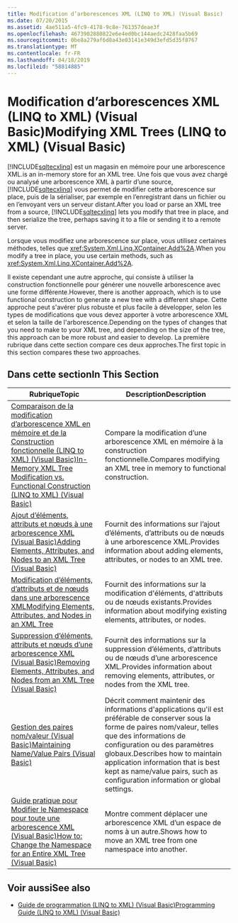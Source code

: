 ```yaml
---
title: Modification d’arborescences XML (LINQ to XML) (Visual Basic)
ms.date: 07/20/2015
ms.assetid: 4ae511a5-4fc9-4178-9c8e-761357deae3f
ms.openlocfilehash: 4673902880822e6e4ed0bc144aedc2428faa5b69
ms.sourcegitcommit: 0be8a279af6d8a43e03141e349d3efd5d35f8767
ms.translationtype: MT
ms.contentlocale: fr-FR
ms.lasthandoff: 04/18/2019
ms.locfileid: "58814885"
---
```

# <a name="modifying-xml-trees-linq-to-xml-visual-basic"></a><span data-ttu-id="2a043-102">Modification d’arborescences XML (LINQ to XML) (Visual Basic)</span><span class="sxs-lookup"><span data-stu-id="2a043-102">Modifying XML Trees (LINQ to XML) (Visual Basic)</span></span>
[!INCLUDE[sqltecxlinq](~/includes/sqltecxlinq-md.md)] <span data-ttu-id="2a043-103">est un magasin en mémoire pour une arborescence XML.</span><span class="sxs-lookup"><span data-stu-id="2a043-103">is an in-memory store for an XML tree.</span></span> <span data-ttu-id="2a043-104">Une fois que vous avez chargé ou analysé une arborescence XML à partir d’une source, [!INCLUDE[sqltecxlinq](~/includes/sqltecxlinq-md.md)] vous permet de modifier cette arborescence sur place, puis de la sérialiser, par exemple en l’enregistrant dans un fichier ou en l’envoyant vers un serveur distant.</span><span class="sxs-lookup"><span data-stu-id="2a043-104">After you load or parse an XML tree from a source, [!INCLUDE[sqltecxlinq](~/includes/sqltecxlinq-md.md)] lets you modify that tree in place, and then serialize the tree, perhaps saving it to a file or sending it to a remote server.</span></span>  
  
 <span data-ttu-id="2a043-105">Lorsque vous modifiez une arborescence sur place, vous utilisez certaines méthodes, telles que <xref:System.Xml.Linq.XContainer.Add%2A>.</span><span class="sxs-lookup"><span data-stu-id="2a043-105">When you modify a tree in place, you use certain methods, such as <xref:System.Xml.Linq.XContainer.Add%2A>.</span></span>  
  
 <span data-ttu-id="2a043-106">Il existe cependant une autre approche, qui consiste à utiliser la construction fonctionnelle pour générer une nouvelle arborescence avec une forme différente.</span><span class="sxs-lookup"><span data-stu-id="2a043-106">However, there is another approach, which is to use functional construction to generate a new tree with a different shape.</span></span> <span data-ttu-id="2a043-107">Cette approche peut s'avérer plus robuste et plus facile à développer, selon les types de modifications que vous devez apporter à votre arborescence XML et selon la taille de l'arborescence.</span><span class="sxs-lookup"><span data-stu-id="2a043-107">Depending on the types of changes that you need to make to your XML tree, and depending on the size of the tree, this approach can be more robust and easier to develop.</span></span> <span data-ttu-id="2a043-108">La première rubrique dans cette section compare ces deux approches.</span><span class="sxs-lookup"><span data-stu-id="2a043-108">The first topic in this section compares these two approaches.</span></span>  
  
## <a name="in-this-section"></a><span data-ttu-id="2a043-109">Dans cette section</span><span class="sxs-lookup"><span data-stu-id="2a043-109">In This Section</span></span>  
  
|<span data-ttu-id="2a043-110">Rubrique</span><span class="sxs-lookup"><span data-stu-id="2a043-110">Topic</span></span>|<span data-ttu-id="2a043-111">Description</span><span class="sxs-lookup"><span data-stu-id="2a043-111">Description</span></span>|  
|-----------|-----------------|  
|[<span data-ttu-id="2a043-112">Comparaison de la modification d’arborescence XML en mémoire et de la Construction fonctionnelle (LINQ to XML) (Visual Basic)</span><span class="sxs-lookup"><span data-stu-id="2a043-112">In-Memory XML Tree Modification vs. Functional Construction (LINQ to XML) (Visual Basic)</span></span>](../../../../visual-basic/programming-guide/concepts/linq/in-memory-xml-tree-modification-vs-functional-construction.md)|<span data-ttu-id="2a043-113">Compare la modification d’une arborescence XML en mémoire à la construction fonctionnelle.</span><span class="sxs-lookup"><span data-stu-id="2a043-113">Compares modifying an XML tree in memory to functional construction.</span></span>|  
|[<span data-ttu-id="2a043-114">Ajout d’éléments, attributs et nœuds à une arborescence XML (Visual Basic)</span><span class="sxs-lookup"><span data-stu-id="2a043-114">Adding Elements, Attributes, and Nodes to an XML Tree (Visual Basic)</span></span>](../../../../visual-basic/programming-guide/concepts/linq/adding-elements-attributes-and-nodes-to-an-xml-tree.md)|<span data-ttu-id="2a043-115">Fournit des informations sur l’ajout d’éléments, d’attributs ou de nœuds à une arborescence XML.</span><span class="sxs-lookup"><span data-stu-id="2a043-115">Provides information about adding elements, attributes, or nodes to an XML tree.</span></span>|  
|[<span data-ttu-id="2a043-116">Modification d’éléments, d’attributs et de nœuds dans une arborescence XML</span><span class="sxs-lookup"><span data-stu-id="2a043-116">Modifying Elements, Attributes, and Nodes in an XML Tree</span></span>](../../../../visual-basic/programming-guide/concepts/linq/modifying-elements-attributes-and-nodes-in-an-xml-tree.md)|<span data-ttu-id="2a043-117">Fournit des informations sur la modification d'éléments, d'attributs ou de nœuds existants.</span><span class="sxs-lookup"><span data-stu-id="2a043-117">Provides information about modifying existing elements, attributes, or nodes.</span></span>|  
|[<span data-ttu-id="2a043-118">Suppression d’éléments, attributs et nœuds d’une arborescence XML (Visual Basic)</span><span class="sxs-lookup"><span data-stu-id="2a043-118">Removing Elements, Attributes, and Nodes from an XML Tree (Visual Basic)</span></span>](../../../../visual-basic/programming-guide/concepts/linq/removing-elements-attributes-and-nodes-from-an-xml-tree.md)|<span data-ttu-id="2a043-119">Fournit des informations sur la suppression d’éléments, d’attributs ou de nœuds d’une arborescence XML.</span><span class="sxs-lookup"><span data-stu-id="2a043-119">Provides information about removing elements, attributes, or nodes from the XML tree.</span></span>|  
|[<span data-ttu-id="2a043-120">Gestion des paires nom/valeur (Visual Basic)</span><span class="sxs-lookup"><span data-stu-id="2a043-120">Maintaining Name/Value Pairs (Visual Basic)</span></span>](../../../../visual-basic/programming-guide/concepts/linq/maintaining-name-value-pairs.md)|<span data-ttu-id="2a043-121">Décrit comment maintenir des informations d'applications qu'il est préférable de conserver sous la forme de paires nom/valeur, telles que des informations de configuration ou des paramètres globaux.</span><span class="sxs-lookup"><span data-stu-id="2a043-121">Describes how to maintain application information that is best kept as name/value pairs, such as configuration information or global settings.</span></span>|  
|[<span data-ttu-id="2a043-122">Guide pratique pour Modifier le Namespace pour toute une arborescence XML (Visual Basic)</span><span class="sxs-lookup"><span data-stu-id="2a043-122">How to: Change the Namespace for an Entire XML Tree (Visual Basic)</span></span>](../../../../visual-basic/programming-guide/concepts/linq/how-to-change-the-namespace-for-an-entire-xml-tree.md)|<span data-ttu-id="2a043-123">Montre comment déplacer une arborescence XML d’un espace de noms à un autre.</span><span class="sxs-lookup"><span data-stu-id="2a043-123">Shows how to move an XML tree from one namespace into another.</span></span>|  
  
## <a name="see-also"></a><span data-ttu-id="2a043-124">Voir aussi</span><span class="sxs-lookup"><span data-stu-id="2a043-124">See also</span></span>

- [<span data-ttu-id="2a043-125">Guide de programmation (LINQ to XML) (Visual Basic)</span><span class="sxs-lookup"><span data-stu-id="2a043-125">Programming Guide (LINQ to XML) (Visual Basic)</span></span>](../../../../visual-basic/programming-guide/concepts/linq/programming-guide-linq-to-xml.md)

